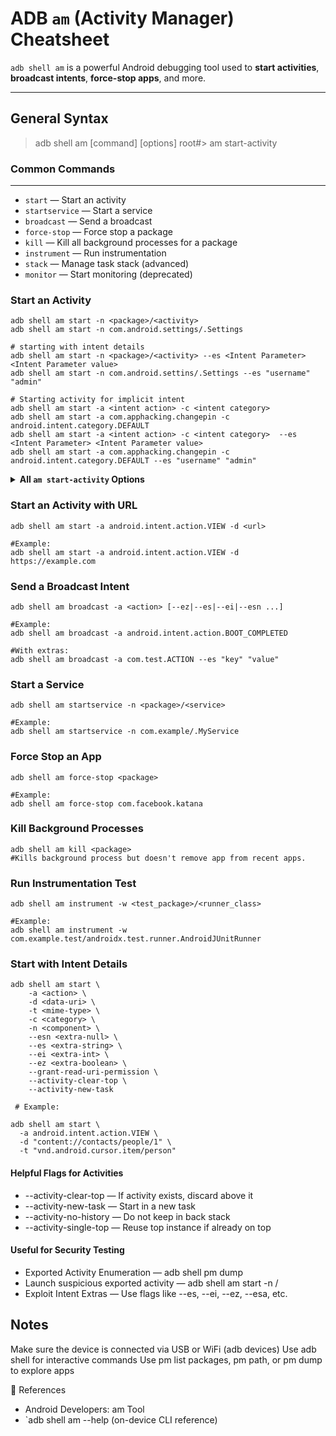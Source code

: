 # ADB `am` (Activity Manager) Cheatsheet

`adb shell am` is a powerful Android debugging tool used to **start activities**, **broadcast intents**, **force-stop apps**, and more.

---

## General Syntax


> adb shell am [command] [options]
> root#> am start-activity 

### Common Commands
---
- `start` — Start an activity
- `startservice` — Start a service
- `broadcast` — Send a broadcast
- `force-stop` — Force stop a package
- `kill` — Kill all background processes for a package
- `instrument` — Run instrumentation
- `stack` — Manage task stack (advanced)
- `monitor` — Start monitoring (deprecated)


### Start an Activity

``` shell
adb shell am start -n <package>/<activity>
adb shell am start -n com.android.settings/.Settings

# starting with intent details
adb shell am start -n <package>/<activity> --es <Intent Parameter> <Intent Parameter value>
adb shell am start -n com.android.settins/.Settings --es "username" "admin"

# Starting activity for implicit intent
adb shell am start -a <intent action> -c <intent category>
adb shell am start -a com.apphacking.changepin -c android.intent.category.DEFAULT 
adb shell am start -a <intent action> -c <intent category>  --es <Intent Parameter> <Intent Parameter value>
adb shell am start -a com.apphacking.changepin -c android.intent.category.DEFAULT --es "username" "admin"
```
<details>
<summary><strong>All <code>am start-activity</code> Options</strong></summary>

<br>

| Option                            | Description                                              |
|-----------------------------------|----------------------------------------------------------|
| `-D`                              | Enable debugging                                         |
| `-N`                              | Enable native debugging                                  |
| `-W`                              | Wait for launch to complete                              |
| `-P <FILE>`                       | Stop profiling when app goes idle                        |
| `--start-profiler <FILE>`         | Start profiler and send results to file                  |
| `--sampling INTERVAL`             | Use sample profiling with given microsecond interval     |
| `--streaming`                     | Stream profiling output to file                          |
| `--attach-agent <agent>`          | Attach the given agent before binding                    |
| `--attach-agent-bind <agent>`     | Attach the agent during bind phase                       |
| `--track-allocation`              | Track memory allocations                                 |
| `--user <USER_ID>` or `current`   | Specify user context                                     |
| `-S`                              | Stop target app before starting activity                 |
| `--display <DISPLAY_ID>`          | Launch on specific display                               |
| `--activity-brought-to-front`     | Consider as brought to front                             |
| `--activity-clear-top`            | Clear above if activity already exists                   |
| `--activity-clear-when-task-reset`| Clear when task is reset                                 |
| `--activity-exclude-from-recents` | Exclude from recent apps list                            |
| `--activity-launched-from-history`| Relaunch from history                                    |
| `--activity-multiple-task`        | Allow multiple instances in separate tasks               |
| `--activity-no-animation`         | Disable transition animations                            |
| `--activity-no-history`           | Do not keep activity in back stack                       |
| `--activity-no-user-action`       | Don’t record as user action                              |
| `--activity-previous-is-top`      | Previous activity is on top                              |
| `--activity-reorder-to-front`     | Reorder existing instance to front                       |
| `--activity-reset-task-if-needed` | Reset task before starting activity                      |
| `--activity-single-top`           | Reuse if already on top                                  |
| `--activity-task-on-home`         | Place activity’s task on home screen                     |
| `--activity-launch-adjacent`      | Launch in adjacent window if possible                    |

</details>


### Start an Activity with URL
``` shell
adb shell am start -a android.intent.action.VIEW -d <url>

#Example:
adb shell am start -a android.intent.action.VIEW -d https://example.com
```

### Send a Broadcast Intent
``` shell
adb shell am broadcast -a <action> [--ez|--es|--ei|--esn ...]

#Example:
adb shell am broadcast -a android.intent.action.BOOT_COMPLETED

#With extras:
adb shell am broadcast -a com.test.ACTION --es "key" "value"
```

### Start a Service
``` shell
adb shell am startservice -n <package>/<service>

#Example:
adb shell am startservice -n com.example/.MyService
```

### Force Stop an App
``` shell
adb shell am force-stop <package>

#Example:
adb shell am force-stop com.facebook.katana
```

### Kill Background Processes
``` shell
adb shell am kill <package>
#Kills background process but doesn't remove app from recent apps.
```
### Run Instrumentation Test
``` shell
adb shell am instrument -w <test_package>/<runner_class>

#Example:
adb shell am instrument -w com.example.test/androidx.test.runner.AndroidJUnitRunner
```
### Start with Intent Details
``` shell
adb shell am start \
    -a <action> \
    -d <data-uri> \
    -t <mime-type> \
    -c <category> \
    -n <component> \
    --esn <extra-null> \
    --es <extra-string> \
    --ei <extra-int> \
    --ez <extra-boolean> \
    --grant-read-uri-permission \
    --activity-clear-top \
    --activity-new-task

 # Example:

adb shell am start \
  -a android.intent.action.VIEW \
  -d "content://contacts/people/1" \
  -t "vnd.android.cursor.item/person"
```

#### Helpful Flags for Activities

- --activity-clear-top — If activity exists, discard above it
- --activity-new-task — Start in a new task
- --activity-no-history — Do not keep in back stack
- --activity-single-top — Reuse top instance if already on top

#### Useful for Security Testing

- Exported Activity Enumeration — adb shell pm dump <package>
- Launch suspicious exported activity — adb shell am start -n <package>/<activity>
- Exploit Intent Extras — Use flags like --es, --ei, --ez, --esa, etc.

## Notes

Make sure the device is connected via USB or WiFi (adb devices)
Use adb shell for interactive commands
Use pm list packages, pm path, or pm dump to explore apps

📎 References

- Android Developers: am Tool
- `adb shell am --help (on-device CLI reference)

